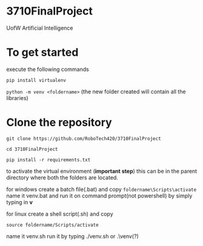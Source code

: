 # 3710FinalProject


UofW Artificial Intelligence 

# To get started

execute the following commands

```pip install virtualenv```

```python -m venv <foldername>```
(the new folder created will contain all the libraries)


# Clone the repository

```git clone https://github.com/RoboTech420/3710FinalProject```

```cd 3710FinalProject```

```pip install -r requirements.txt```

to activate the virtual environment (<b>important step</b>) 
this can be in the parent directory where both the folders are located.

for windows create a batch file(.bat) 
and copy
```foldername\Scripts\activate```
name it venv.bat
and run it on command prompt(not powershell) by simply typing in <b>v</b>

for linux create a shell script(.sh)
and copy

```source foldername/Scripts/activate```

  
name it venv.sh
run it by typing ./venv.sh or .\venv(?)



